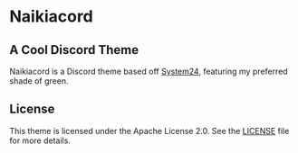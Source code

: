 # Naikiacord

## A Cool Discord Theme

Naikiacord is a Discord theme based off [System24](https://betterdiscord.app/theme/system24), featuring my preferred shade of green.

## License

This theme is licensed under the Apache License 2.0. See the [LICENSE](LICENSE) file for more details.
